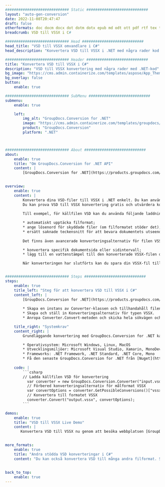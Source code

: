 ```yaml
---
############################# Static ############################
layout: "auto-gen-conversion"
date: 2022-11-08T20:47:47
draft: false
otherformats: doc docm docx dot dotm dotx epub md odt ott pdf rtf tex txt vdx vsdm vsdx vssm vssx vstm vstx vsx vtx xps
breadcrumb: VSD till VSSX i C#

############################# Head ############################
head_title: "VSD till VSSX omvandlare i C#"
head_description: "Konvertera VSD till VSSX i .NET med några rader kod. Använd GroupDocs Document Conversion API för att konvertera över 160 filformat."

############################# Header ############################
title: "Konvertera VSD till VSSX i C#"
description: "VSD till VSSX konvertering med några rader med .NET-kod"
bg_image: "https://cms.admin.containerize.com/templates/aspose/App_Themes/V3/images/bg/header1.png"
bg_overlay: false
button:
    enable: true

############################# SubMenu ############################
submenu:
    enable: true

    left:
        img_alt: "GroupDocs.Conversion for .NET"
        image: "https://cms.admin.containerize.com/templates/groupdocs/images/product-logos/90x90-noborder/groupdocs-conversion-net.png"
        product: "GroupDocs.Conversion"
        platform: ".NET"



############################# About ############################
about:
    enable: true
    title: "Om GroupDocs.Conversion for .NET API"
    content: |
        [GroupDocs.Conversion for .NET](https://products.groupdocs.com/conversion/net/) kan användas för att konvertera Microsoft Word, Excel, PowerPoint, PDF, Visio och andra format. GroupDocs.Conversion är ett fristående API som är lämpligt för back-end och interna system där hög prestanda krävs. Det beror inte på någon programvara som Microsoft eller Open Office.
    

overview:
    enable: true
    content: |
        Konvertera dina VSD-filer till VSSX i .NET enkelt. Du kan använda bara ett par C# kodrader i valfri plattform som du vill, som - Windows, Linux, macOS.
        Du kan prova VSD till VSSX konvertering gratis och utvärdera konverteringsresultatens kvalitet. Tillsammans med enkla filkonverteringsscenarier kan du prova mer avancerade alternativ för att ladda källfilen VSD och för att spara resultatet VSSX. 
        
        Till exempel, för källfilen VSD kan du använda följande laddningsalternativ:

        * automatiskt upptäcka filformat;
        * ange lösenord för skyddade filer (om filformatet stöder det);
        * ersätt saknade teckensnitt för att bevara dokumentets utseende.
        
        Det finns även avancerade konverteringsalternativ för filen VSSX:

        * konvertera specifik dokumentsida eller sidintervall;
        * lägg till en vattenstämpel till den konverterade VSSX-filen och många fler.

        När konverteringen har slutförts kan du spara din VSSX-fil till den lokala filsökvägen eller någon tredje parts lagring som FTP, Amazon S3, Google Drive, Dropbox etc. Observera - för att konvertera VSD till {{ TO}} det finns inget behov av någon ytterligare programvara installerad - som MS Office, Open Office, Adobe Acrobat Reader etc.


############################# Steps ############################
steps:
    enable: true
    title_left: "Steg för att konvertera VSD till VSSX i C#"
    content_left: |
        [GroupDocs.Conversion for .NET](https://products.groupdocs.com/conversion/net/) gör det enkelt för utvecklare att konvertera en VSD-fil till VSSX med några rader kod.
        
        * Skapa en instans av Converter-klassen och tillhandahåll filen VSD med den fullständiga sökvägen
        * Skapa och ställ in Konverteringsalternativ för typen VSSX.
        * Anropa Converter.Convert-metoden och skicka hela sökvägen och formatet (VSSX) som en parameter

    title_right: "Systemkrav"
    content_right: |
        Grundläggande konvertering med GroupDocs.Conversion for .NET kan göras med bara några enkla steg. Våra API:er stöds på alla större plattformar och operativsystem. Innan du kör koden nedan, se till att du har följande förutsättningar installerade på ditt system.

        * Operativsystem: Microsoft Windows, Linux, MacOS
        * Utvecklingsmiljöer: Microsoft Visual Studio, Xamarin, MonoDevelop
        * Frameworks: .NET Framework, .NET Standard, .NET Core, Mono
        * Få den senaste GroupDocs.Conversion for .NET från [Nuget](https://www.nuget.org/packages/groupdocs.conversion)
         
    code: |
        ```csharp    
        // Ladda källfilen VSD för konvertering
          var converter = new GroupDocs.Conversion.Converter("input.vsd");
          // Förbered konverteringsalternativ för målformat VSSX
          var convertOptions = converter.GetPossibleConversions()["vssx"].ConvertOptions;
          // Konvertera till formatet VSSX
          converter.Convert("output.vssx", convertOptions);
        ```

demos:
    enable: true
    title: "VSD till VSSX Live Demo"
    content: |
       Konvertera VSD till VSSX nu genom att besöka webbplatsen [GroupDocs.Conversion App](https://products.groupdocs.app/conversion/family). Onlinedemo har följande fördelar
          

more_formats:
    enable: true
    title: "Andra stödda VSD konverteringar i C#"
    content: "Du kan också konvertera VSD till många andra filformat. Se listan nedan."
       
       
back_to_top:
    enable: true
---
```

